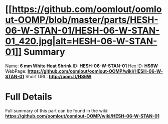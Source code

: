 
[[https://github.com/oomlout/oomlout-OOMP/blob/master/parts/HESH-06-W-STAN-01/HESH-06-W-STAN-01_420.jpg|alt=HESH-06-W-STAN-01]] 
Summary
=================

Name: __6 mm White Heat Shrink__
ID: __HESH-06-W-STAN-01__
Hex ID: __HS6W__
WebPage: __https://github.com/oomlout/oomlout-OOMP/wiki/HESH-06-W-STAN-01__
Short URL: __http://oom.lt/HS6W__

Full Details
==========================
Full summary of this part can be found in the wiki:   
__https://github.com/oomlout/oomlout-OOMP/wiki/HESH-06-W-STAN-01__   

